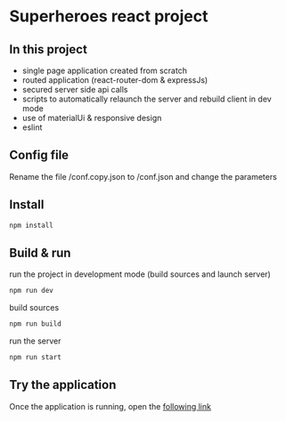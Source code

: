 # Superheroes react project

## In this project

- single page application created from scratch
- routed application (react-router-dom & expressJs)
- secured server side api calls
- scripts to automatically relaunch the server and rebuild client in dev mode
- use of materialUi & responsive design
- eslint

## Config file

Rename the file /conf.copy.json to /conf.json and change the parameters

## Install

```bash
npm install
```

## Build & run

run the project in development mode (build sources and launch server)

```bash
npm run dev
```

build sources

```bash
npm run build
```

run the server

```bash
npm run start
```

## Try the application

Once the application is running, open the 
[following link](http://localhost:3000)